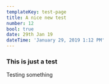 ```yaml
---
templateKey: test-page
title: A nice new test
number: 12
bool: true
date: 29th Jan 19
dateTime: 'January 29, 2019 1:12 PM'
---
```

### This is just a test

Testing something
